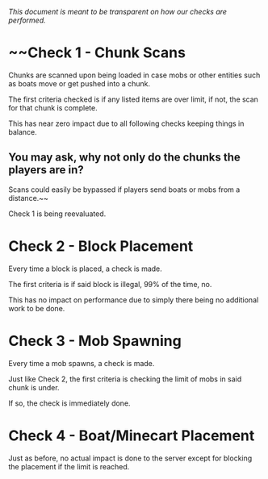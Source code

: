 *This document is meant to be transparent on how our checks are performed.*


# ~~Check 1 - Chunk Scans
Chunks are scanned upon being loaded in case mobs or other entities such as boats move or get pushed into a chunk.

The first criteria checked is if any listed items are over limit, if not, the scan for that chunk is complete. 

This has near zero impact due to all following checks keeping things in balance. 

## You may ask, why not only do the chunks the players are in?
Scans could easily be bypassed if players send boats or mobs from a distance.~~

Check 1 is being reevaluated.


# Check 2 - Block Placement
Every time a block is placed, a check is made. 

The first criteria is if said block is illegal, 99% of the time, no.

This has no impact on performance due to simply there being no additional work to be done.


# Check 3 - Mob Spawning
Every time a mob spawns, a check is made. 

Just like Check 2, the first criteria is checking the limit of mobs in said chunk is under. 

If so, the check is immediately done. 


# Check 4 - Boat/Minecart Placement
Just as before, no actual impact is done to the server except for blocking the placement if the limit is reached.

